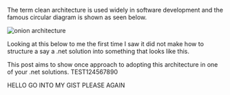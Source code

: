 The term clean architecture is used widely in 
software development and the famous circular diagram is shown as seen below.

![onion architecture](https://dz2cdn1.dzone.com/storage/temp/4436217-kolka.png)

Looking at this below to me the first time I saw it did not make how to structure a say a .net solution 
into something that looks like this.

This post aims to show once approach to adopting this architecture in one of your .net solutions.
TEST124567890


HELLO GO INTO MY GIST
PLEASE
AGAIN
